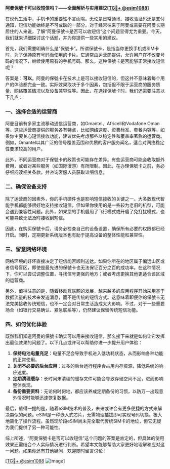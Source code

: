 **阿曼保號卡可以收短信吗？——全面解析与实用建议[[TG💪+ @esim1088](https://t.me/s/esim1088)]**

在现代生活中，手机卡的重要性不言而喻。无论是日常通讯、接收验证码还是支付通知，短信功能始终是不可或缺的一部分。对于经常往来于阿曼或需要在阿曼长期居住的人来说，了解“阿曼保號卡是否可以收短信”这个问题显得尤为重要。今天，我们就来详细探讨这个话题，并为你提供一些实用的建议。

首先，我们需要明确什么是“保號卡”。所谓保號卡，是指当你更换手机或SIM卡时，为了保持原有号码而使用的卡片。它通常由运营商提供，允许用户在不改变号码的情况下，继续使用原有的手机号码。那么，这种保號卡是否能够正常接收短信呢？

答案是：**可以**。阿曼的保號卡在技术上是可以接收短信的，但这并不意味着每个用户的体验都完全一致。实际效果取决于多个因素，包括但不限于运营商的服务质量、网络覆盖情况以及设备兼容性等。因此，在选择保號卡时，我们还需要注意以下几点：

### 一、选择合适的运营商

阿曼目前有多家主流移动通信运营商，如Omantel、Africell和Vodafone Oman等。这些运营商提供的服务各有特点，比如网络速度、资费标准、套餐内容等。如果你主要关心短信接收功能，建议优先考虑那些以稳定性和覆盖率著称的运营商。例如，Omantel以其广泛的信号覆盖范围和优质的客户服务闻名，适合对网络稳定性要求较高的用户。

此外，不同运营商对于保號卡的政策也可能存在差异。有些运营商可能会收取额外费用，或者对某些服务（如国际漫游）有所限制。因此，在办理保號卡之前，务必仔细阅读相关条款，并咨询客服人员获取详细信息。

### 二、确保设备支持

除了运营商的因素外，你的手机硬件也是影响短信接收的关键之一。大多数现代智能手机都能够很好地支持接收短信，但如果你使用的是一些较为老旧的机型，可能会遇到兼容性问题。此外，如果您的手机启用了飞行模式或开启了免打扰模式，也可能导致无法及时接收到短信。

因此，在购买保號卡后，请务必检查自己的设备设置，确保所有必要的权限都已经开启。同时，定期更新系统版本也有助于提高设备的整体性能和兼容性。

### 三、留意网络环境

网络环境的好坏直接决定了短信能否顺利送达。如果你所在的地区属于偏远山区或者信号盲区，即使是最先进的保號卡也无法保证百分之百的成功率。在这种情况下，你可以尝试调整位置，寻找信号更强的地方；或者考虑更换其他更适合该区域的运营商。

另外，值得注意的是，随着移动互联网的发展，越来越多的应用程序开始采用基于数据流量的技术来发送消息，而不是传统的短信方式。这意味着即便你的保號卡无法完美接收传统短信，也不一定会对日常生活造成太大影响。不过，对于一些重要场合（如银行交易确认、紧急联系等），仍然建议保留传统短信功能。

### 四、如何优化体验

既然我们知道阿曼的保號卡确实可以用来接收短信，那么接下来就是如何让它发挥出最佳效果的问题了。以下几点或许可以帮助你进一步提升用户体验：

1. **保持电池电量充足**：电量不足会导致手机进入低功耗状态，从而影响各种功能的正常使用。
2. **关闭不必要的后台应用**：过多的后台运行程序会占用内存资源，降低系统的响应速度。
3. **定期清理缓存**：长时间未清理的缓存文件可能会导致存储空间不足，进而影响整体表现。
4. **备份重要资料**：无论何时何地，都应该养成定期备份的习惯，以防万一出现意外情况时能够迅速恢复数据。

最后，值得一提的是，随着eSIM技术的普及，未来或许会有更多便捷的方式来解决类似的问题。eSIM是一种嵌入式芯片，无需物理插拔即可实现号码切换，极大地简化了操作流程。虽然现阶段eSIM尚未完全取代传统SIM卡的地位，但它无疑为我们提供了另一种可能性。

综上所述，“阿曼保號卡是否可以收短信”这个问题的答案是肯定的，但具体的使用效果还需结合个人实际情况进行判断。希望本文能够帮助大家更好地理解和应对这一问题。如果你还有其他疑问，欢迎随时留言讨论！

[[TG💪+ @esim1088](https://t.me/s/esim1088) ![Image](https://i.postimg.cc/4NQfJmqS/Snipaste-2025-05-13-00-14-12.png)]